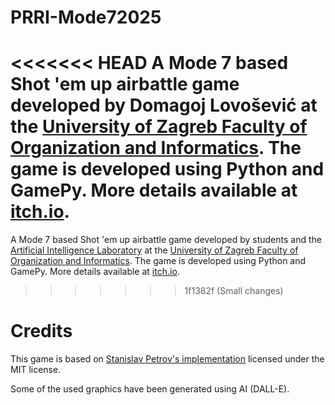 # PRRI-Mode72025

<<<<<<< HEAD
A Mode 7 based Shot 'em up airbattle game developed by Domagoj Lovošević at the [University of Zagreb Faculty of Organization and Informatics](https://www.foi.unizg.hr/). The game is developed using Python and GamePy. More details available at [itch.io](https://domagojl.itch.io/prri-mode7-dead-zone).
=======
A Mode 7 based Shot 'em up airbattle game developed by students and the [Artificial Intelligence Laboratory](https://ai.foi.hr/) at the [University of Zagreb Faculty of Organization and Informatics](https://www.foi.unizg.hr/). The game is developed using Python and GamePy. More details available at [itch.io](https://ailab-foi.itch.io/prri-mode72025).
>>>>>>> 1f1382f (Small changes)

# Credits

This game is based on [Stanislav Petrov's implementation](https://github.com/StanislavPetrovV/Mode7) licensed under the MIT license.

Some of the used graphics have been generated using AI (DALL-E).
